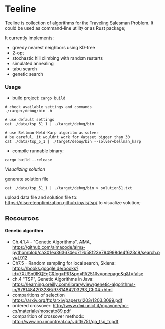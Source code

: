 # Teeline

Teeline is collection of algorithms for the Traveling Salesman Problem.
It could be used as command-line utility or as Rust package;

It currently implements:

* greedy nearest neighbors using KD-tree
* 2-opt
* stochastic hill climbing with random restarts
* simulated annealing
* tabu search
* genetic search

### Usage

* build project: `cargo build`

```
# check available settings and commands
./target/debug/bin -h

# use default settings
cat ./data/tsp_51_1 | ./target/debug/bin

# use Bellman-Held-Karp algoritm as solver
# be careful, it wouldnt work for dataset bigger than 30
cat ./data/tsp_5_1 | ./target/debug/bin --solver=bellman_karp
```

* compile runnable binary:

```
cargo build --release
```


*Visualizing solution*


generate solution file

```
cat ./data/tsp_51_1 | ./target/debug/bin > solution51.txt
```

upload data file and solution file to:
https://discreteoptimization.github.io/vis/tsp/ to visualize solution;

## Resources

#### Genetic algorithm
* Ch.4.1.4 - "Genetic Algorithms", AIMA, https://github.com/aimacode/aima-python/blob/ca301ea363674ec719b58f23e794998de4f623c9/search.py#L912
* Ch7.5 - Random sampling for local search, Skiena: https://books.google.de/books?id=7XUSn0IKQEgC&lpg=PR1&pg=PA251#v=onepage&q&f=false
* ch.4 "TSP", Genetic Algorithms in Java: https://learning.oreilly.com/library/view/genetic-algorithms-in/9781484203286/9781484203293_Ch04.xhtml
* comparitions of selection https://arxiv.org/ftp/arxiv/papers/1203/1203.3099.pdf
* ordered crossover: http://www.dmi.unict.it/mpavone/nc-cs/materiale/moscato89.pdf
* comparition of crossover methods: http://www.iro.umontreal.ca/~dift6751/ga_tsp_tr.pdf


